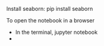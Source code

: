 
Install seaborn: pip install seaborn




To open the notebook in a browser
- In the terminal, jupyter notebook
- 